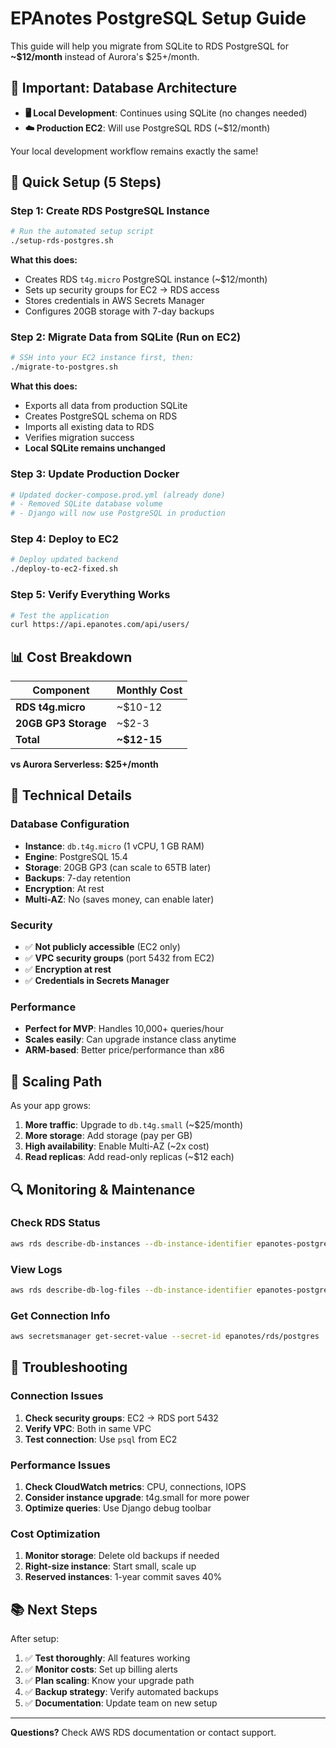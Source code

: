 # EPAnotes PostgreSQL Setup Guide

This guide will help you migrate from SQLite to RDS PostgreSQL for **~$12/month** instead of Aurora's $25+/month.

## 🎯 **Important**: Database Architecture

- **🖥️ Local Development**: Continues using SQLite (no changes needed)
- **☁️ Production EC2**: Will use PostgreSQL RDS (~$12/month)

Your local development workflow remains exactly the same!

## 🚀 Quick Setup (5 Steps)

### Step 1: Create RDS PostgreSQL Instance
```bash
# Run the automated setup script
./setup-rds-postgres.sh
```

**What this does:**
- Creates RDS `t4g.micro` PostgreSQL instance (~$12/month)
- Sets up security groups for EC2 → RDS access
- Stores credentials in AWS Secrets Manager
- Configures 20GB storage with 7-day backups

### Step 2: Migrate Data from SQLite (Run on EC2)
```bash
# SSH into your EC2 instance first, then:
./migrate-to-postgres.sh
```

**What this does:**
- Exports all data from production SQLite
- Creates PostgreSQL schema on RDS
- Imports all existing data to RDS
- Verifies migration success
- **Local SQLite remains unchanged**

### Step 3: Update Production Docker
```bash
# Updated docker-compose.prod.yml (already done)
# - Removed SQLite database volume
# - Django will now use PostgreSQL in production
```

### Step 4: Deploy to EC2
```bash
# Deploy updated backend
./deploy-to-ec2-fixed.sh
```

### Step 5: Verify Everything Works
```bash
# Test the application
curl https://api.epanotes.com/api/users/
```

## 📊 Cost Breakdown

| Component | Monthly Cost |
|-----------|-------------|
| **RDS t4g.micro** | ~$10-12 |
| **20GB GP3 Storage** | ~$2-3 |
| **Total** | **~$12-15** |

**vs Aurora Serverless: $25+/month**

## 🔧 Technical Details

### Database Configuration
- **Instance**: `db.t4g.micro` (1 vCPU, 1 GB RAM)
- **Engine**: PostgreSQL 15.4
- **Storage**: 20GB GP3 (can scale to 65TB later)
- **Backups**: 7-day retention
- **Encryption**: At rest
- **Multi-AZ**: No (saves money, can enable later)

### Security
- ✅ **Not publicly accessible** (EC2 only)
- ✅ **VPC security groups** (port 5432 from EC2)
- ✅ **Encryption at rest**
- ✅ **Credentials in Secrets Manager**

### Performance
- **Perfect for MVP**: Handles 10,000+ queries/hour
- **Scales easily**: Can upgrade instance class anytime
- **ARM-based**: Better price/performance than x86

## 🎯 Scaling Path

As your app grows:

1. **More traffic**: Upgrade to `db.t4g.small` (~$25/month)
2. **More storage**: Add storage (pay per GB)
3. **High availability**: Enable Multi-AZ (~2x cost)
4. **Read replicas**: Add read-only replicas (~$12 each)

## 🔍 Monitoring & Maintenance

### Check RDS Status
```bash
aws rds describe-db-instances --db-instance-identifier epanotes-postgres
```

### View Logs
```bash
aws rds describe-db-log-files --db-instance-identifier epanotes-postgres
```

### Get Connection Info
```bash
aws secretsmanager get-secret-value --secret-id epanotes/rds/postgres
```

## 🚨 Troubleshooting

### Connection Issues
1. **Check security groups**: EC2 → RDS port 5432
2. **Verify VPC**: Both in same VPC
3. **Test connection**: Use `psql` from EC2

### Performance Issues
1. **Check CloudWatch metrics**: CPU, connections, IOPS
2. **Consider instance upgrade**: t4g.small for more power
3. **Optimize queries**: Use Django debug toolbar

### Cost Optimization
1. **Monitor storage**: Delete old backups if needed
2. **Right-size instance**: Start small, scale up
3. **Reserved instances**: 1-year commit saves 40%

## 📚 Next Steps

After setup:
1. ✅ **Test thoroughly**: All features working
2. ✅ **Monitor costs**: Set up billing alerts
3. ✅ **Plan scaling**: Know your upgrade path
4. ✅ **Backup strategy**: Verify automated backups
5. ✅ **Documentation**: Update team on new setup

---

**Questions?** Check AWS RDS documentation or contact support.
